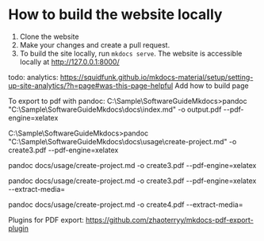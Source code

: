 # How to build the website locally

1. Clone the website
2. Make your changes and create a pull request.
3. To build the site locally, run `mkdocs serve`. The website is accessible locally at http://127.0.0.1:8000/

todo: analytics: https://squidfunk.github.io/mkdocs-material/setup/setting-up-site-analytics/?h=page#was-this-page-helpful
Add how to build page

To export to pdf with pandoc: 
C:\Sample\SoftwareGuideMkdocs>pandoc "C:\Sample\SoftwareGuideMkdocs\docs\index.md" -o output.pdf --pdf-engine=xelatex


C:\Sample\SoftwareGuideMkdocs>pandoc "C:\Sample\SoftwareGuideMkdocs\docs\usage\create-project.md" -o create3.pdf --pdf-engine=xelatex

pandoc docs/usage/create-project.md -o create3.pdf --pdf-engine=xelatex

pandoc docs/usage/create-project.md -o create3.pdf --pdf-engine=xelatex --extract-media=

pandoc docs/usage/create-project.md -o create4.pdf --extract-media=

Plugins for PDF export: https://github.com/zhaoterryy/mkdocs-pdf-export-plugin
